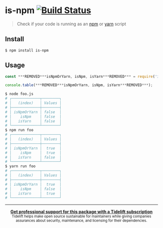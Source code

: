 # is-npm [![Build Status](https://travis-ci.org/sindresorhus/is-npm.svg?branch=master)](https://travis-ci.org/sindresorhus/is-npm)

> Check if your code is running as an [npm](https://docs.npmjs.com/misc/scripts) or [yarn](https://yarnpkg.com/lang/en/docs/cli/run/) script


## Install

```
$ npm install is-npm
```


## Usage

```js
const ***REMOVED***isNpmOrYarn, isNpm, isYarn***REMOVED*** = require('is-npm');

console.table(***REMOVED***isNpmOrYarn, isNpm, isYarn***REMOVED***);
```

```sh
$ node foo.js
# ┌─────────────┬────────┐
# │   (index)   │ Values │
# ├─────────────┼────────┤
# │ isNpmOrYarn │ false  │
# │    isNpm    │ false  │
# │   isYarn    │ false  │
# └─────────────┴────────┘
$ npm run foo
# ┌─────────────┬────────┐
# │   (index)   │ Values │
# ├─────────────┼────────┤
# │ isNpmOrYarn │  true  │
# │    isNpm    │  true  │
# │   isYarn    │ false  │
# └─────────────┴────────┘
$ yarn run foo
# ┌─────────────┬────────┐
# │   (index)   │ Values │
# ├─────────────┼────────┤
# │ isNpmOrYarn │  true  │
# │    isNpm    │ false  │
# │   isYarn    │  true  │
# └─────────────┴────────┘
```


---

<div align="center">
	<b>
		<a href="https://tidelift.com/subscription/pkg/npm-is-npm?utm_source=npm-is-npm&utm_medium=referral&utm_campaign=readme">Get professional support for this package with a Tidelift subscription</a>
	</b>
	<br>
	<sub>
		Tidelift helps make open source sustainable for maintainers while giving companies<br>assurances about security, maintenance, and licensing for their dependencies.
	</sub>
</div>

